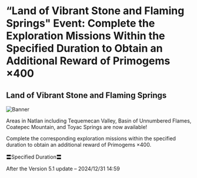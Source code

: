 # “Land of Vibrant Stone and Flaming Springs" Event: Complete the Exploration Missions Within the Specified Duration to Obtain an Additional Reward of Primogems ×400
## Land of Vibrant Stone and Flaming Springs
![Banner](https://sdk.hoyoverse.com/upload/ann/2024/09/19/3818115868926db41b2172ca0b619893_2403323801997145786.png)

Areas in Natlan including Tequemecan Valley, Basin of Unnumbered Flames, Coatepec Mountain, and Toyac Springs are now available!

Complete the corresponding exploration missions within the specified duration to obtain an additional reward of Primogems ×400.

〓Specified Duration〓

After the Version 5.1 update – <t class="t_lc" contenteditable="false">2024/12/31 14:59</t>

